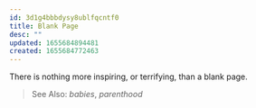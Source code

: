 ```yaml
---
id: 3d1g4bbbdysy8ublfqcntf0
title: Blank Page
desc: ""
updated: 1655684894481
created: 1655684772463
---
```


There is nothing more inspiring, or terrifying, than a blank page.

> See Also: _babies_, _parenthood_

